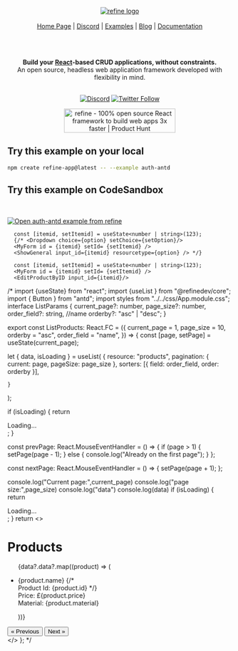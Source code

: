<div align="center" style="margin: 30px;">
<a href="https://refine.dev/">
  <img alt="refine logo" src="https://refine.ams3.cdn.digitaloceanspaces.com/readme/refine-readme-banner.png">
</a>

</br>
</br>

<div align="center">
    <a href="https://refine.dev">Home Page</a> |
    <a href="https://discord.gg/refine">Discord</a> |
    <a href="https://refine.dev/examples/">Examples</a> |
    <a href="https://refine.dev/blog/">Blog</a> |
    <a href="https://refine.dev/docs/">Documentation</a>
</div>
</div>

</br>
</br>

<div align="center"><strong>Build your <a href="https://reactjs.org/">React</a>-based CRUD applications, without constraints.</strong><br>An open source, headless web application framework developed with flexibility in mind.

<br />
<br />

[![Discord](https://img.shields.io/discord/837692625737613362.svg?label=&logo=discord&logoColor=ffffff&color=7389D8&labelColor=6A7EC2)](https://discord.gg/refine)
[![Twitter Follow](https://img.shields.io/twitter/follow/refine_dev?style=social)](https://twitter.com/refine_dev)

<a href="https://www.producthunt.com/posts/refine-3?utm_source=badge-top-post-badge&utm_medium=badge&utm_souce=badge-refine&#0045;3" target="_blank"><img src="https://api.producthunt.com/widgets/embed-image/v1/top-post-badge.svg?post_id=362220&theme=light&period=daily" alt="refine - 100&#0037;&#0032;open&#0032;source&#0032;React&#0032;framework&#0032;to&#0032;build&#0032;web&#0032;apps&#0032;3x&#0032;faster | Product Hunt" style="width: 250px; height: 54px;" width="250" height="54" /></a>

</div>

## Try this example on your local

```bash
npm create refine-app@latest -- --example auth-antd
```

## Try this example on CodeSandbox

<br/>

[![Open auth-antd example from refine](https://codesandbox.io/static/img/play-codesandbox.svg)](https://codesandbox.io/embed/github/refinedev/refine/tree/main/examples/auth-antd?view=preview&theme=dark&codemirror=1)


      const [itemid, setItemid] = useState<number | string>(123);
      {/* <Dropdown choice={option} setChoice={setOption}/>
      <MyForm id = {itemid} setId= {setItemid} />
      <ShowGeneral input_id={itemid} resourcetype={option} /> */}

      const [itemid, setItemid] = useState<number | string>(123);
      <MyForm id = {itemid} setId= {setItemid} />
      <EditProductByID input_id={itemid}/>










/*
import {useState} from "react";
import {useList } from "@refinedev/core";
import { Button } from "antd";
import styles from "../../css/App.module.css";
interface ListParams  {
  current_page?: number,
  page_size?: number,
  order_field?: string, //name
  orderby?: "asc" | "desc";
}

export const ListProducts: React.FC<ListParams> = ({
  current_page = 1,
  page_size = 10,
  orderby = "asc",
  order_field = "name",
}) => {
  const [page, setPage] = useState<number>(current_page);

  let { data, isLoading } = useList(
    {
      resource: "products",
      pagination: { current: page, pageSize: page_size },
      sorters: [{ field: order_field, order: orderby }],

    }
  );

  if (isLoading) {
    return <div>Loading...</div>;
  }

  const prevPage: React.MouseEventHandler<HTMLElement> = () => {
    if (page > 1) {
      setPage(page - 1);
    } else {
      console.log("Already on the first page");
    }
  };

  const nextPage: React.MouseEventHandler<HTMLElement> = () => {
    setPage(page + 1);
  };

  
  console.log("Current page:",current_page)
  console.log("page size:",page_size)
  console.log("data")
  console.log(data)
  if (isLoading) {
    return <div>Loading...</div>;
  }
  return <>
    <div>
      <h1>Products</h1>
      <ul>
        {data?.data?.map((product) => (
          <li key={product.id}>
            <p>
              {product.name}
              {/* <br />
              Product Id: {product.id} */}
              <br />
              Price: £{product.price}
              <br />
              Material: {product.material}
            </p>
          </li>
        ))}
      </ul>
    </div>
    <div>
      <Button htmlType="button" onClick={prevPage}>&laquo; Previous</Button>
      <Button htmlType="button" onClick={nextPage} className={styles.next}>Next &raquo;</Button>
    </div>
    </>
};
*/